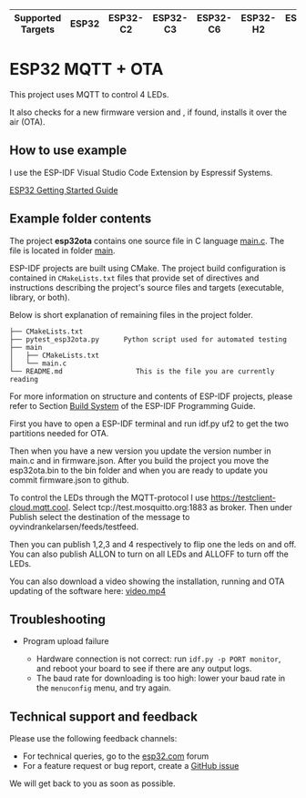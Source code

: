 | Supported Targets | ESP32 | ESP32-C2 | ESP32-C3 | ESP32-C6 | ESP32-H2 | ESP32-S2 | ESP32-S3 |
| ----------------- | ----- | -------- | -------- | -------- | -------- | -------- | -------- |

# ESP32 MQTT + OTA

This project uses MQTT to control 4 LEDs.

It also checks for a new firmware version and , if found, installs it over the air (OTA). 

## How to use example

I use the ESP-IDF Visual Studio Code Extension by Espressif Systems.

[ESP32 Getting Started Guide](https://docs.espressif.com/projects/esp-idf/en/stable/get-started/index.html)

## Example folder contents

The project **esp32ota** contains one source file in C language [main.c](main/main.c). The file is located in folder [main](main).

ESP-IDF projects are built using CMake. The project build configuration is contained in `CMakeLists.txt` files that provide set of directives and instructions describing the project's source files and targets (executable, library, or both).

Below is short explanation of remaining files in the project folder.

```
├── CMakeLists.txt
├── pytest_esp32ota.py      Python script used for automated testing
├── main
│   ├── CMakeLists.txt
│   └── main.c
└── README.md                  This is the file you are currently reading
```

For more information on structure and contents of ESP-IDF projects, please refer to Section [Build System](https://docs.espressif.com/projects/esp-idf/en/latest/esp32/api-guides/build-system.html) of the ESP-IDF Programming Guide.

First you have to open a ESP-IDF terminal and run idf.py uf2 to get the two partitions needed for OTA.

Then when you have a new version you update the version number in main.c and in firmware.json. After you build the project you move the esp32ota.bin to the bin folder and when you are ready to update you commit firmware.json to github.

To control the LEDs through the MQTT-protocol I use https://testclient-cloud.mqtt.cool. Select tcp://test.mosquitto.org:1883 as broker. Then under Publish select the destination of the message to oyvindrankelarsen/feeds/testfeed.

Then you can publish 1,2,3 and 4 respectively to flip one the leds on and off.
You can also publish ALLON to turn on all LEDs and ALLOFF to turn off the LEDs.

You can also download a video showing the installation, running and OTA updating of the software here: [video.mp4](https://github.com/oyvindrankelarsen/esp32ota/raw/main/bin/video.mp4)

## Troubleshooting

* Program upload failure

    * Hardware connection is not correct: run `idf.py -p PORT monitor`, and reboot your board to see if there are any output logs.
    * The baud rate for downloading is too high: lower your baud rate in the `menuconfig` menu, and try again.

## Technical support and feedback

Please use the following feedback channels:

* For technical queries, go to the [esp32.com](https://esp32.com/) forum
* For a feature request or bug report, create a [GitHub issue](https://github.com/espressif/esp-idf/issues)

We will get back to you as soon as possible.
